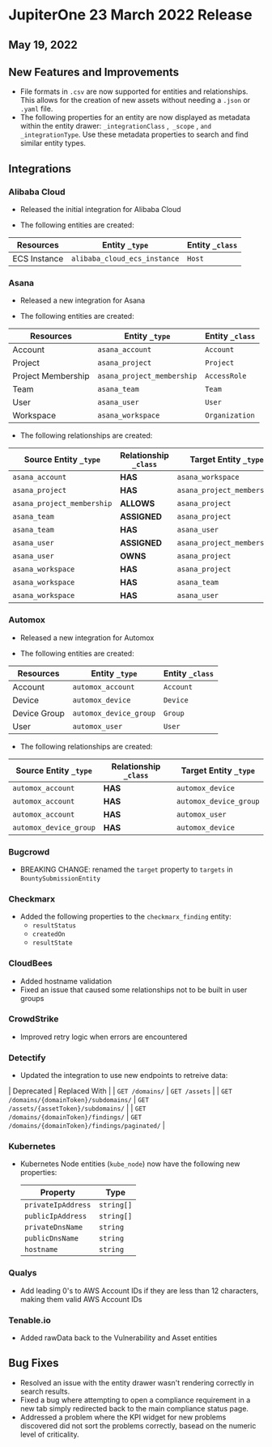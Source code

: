 # JupiterOne 23 March 2022 Release

## May 19, 2022



## New Features and Improvements
- File formats in `.csv` are now supported for entities and relationships. This allows for the creation of new assets without needing a `.json` or `.yaml` file.
- The following properties for an entity are now displayed as metadata within the entity drawer: `_integrationClass` ,` _scope` , `and _integrationType`. Use these metadata properties to search and find similar entity types.  


## Integrations

### Alibaba Cloud

- Released the initial integration for Alibaba Cloud

- The following entities are created:

| Resources    | Entity `_type`               | Entity `_class` |
| ------------ | ---------------------------- | --------------- |
| ECS Instance | `alibaba_cloud_ecs_instance` | `Host`          |

### Asana

- Released a new integration for Asana

- The following entities are created:

| Resources          | Entity `_type`             | Entity `_class` |
| ------------------ | -------------------------- | --------------- |
| Account            | `asana_account`            | `Account`       |
| Project            | `asana_project`            | `Project`       |
| Project Membership | `asana_project_membership` | `AccessRole`    |
| Team               | `asana_team`               | `Team`          |
| User               | `asana_user`               | `User`          |
| Workspace          | `asana_workspace`          | `Organization`  |

- The following relationships are created:

| Source Entity `_type`      | Relationship `_class` | Target Entity `_type`      |
| -------------------------- | --------------------- | -------------------------- |
| `asana_account`            | **HAS**               | `asana_workspace`          |
| `asana_project`            | **HAS**               | `asana_project_membership` |
| `asana_project_membership` | **ALLOWS**            | `asana_project`            |
| `asana_team`               | **ASSIGNED**          | `asana_project`            |
| `asana_team`               | **HAS**               | `asana_user`               |
| `asana_user`               | **ASSIGNED**          | `asana_project_membership` |
| `asana_user`               | **OWNS**              | `asana_project`            |
| `asana_workspace`          | **HAS**               | `asana_project`            |
| `asana_workspace`          | **HAS**               | `asana_team`               |
| `asana_workspace`          | **HAS**               | `asana_user`               |

### Automox

- Released a new integration for Automox

- The following entities are created:

| Resources    | Entity `_type`         | Entity `_class` |
| ------------ | ---------------------- | --------------- |
| Account      | `automox_account`      | `Account`       |
| Device       | `automox_device`       | `Device`        |
| Device Group | `automox_device_group` | `Group`         |
| User         | `automox_user`         | `User`          |

- The following relationships are created:

| Source Entity `_type`  | Relationship `_class` | Target Entity `_type`  |
| ---------------------- | --------------------- | ---------------------- |
| `automox_account`      | **HAS**               | `automox_device`       |
| `automox_account`      | **HAS**               | `automox_device_group` |
| `automox_account`      | **HAS**               | `automox_user`         |
| `automox_device_group` | **HAS**               | `automox_device`       |

### Bugcrowd

- BREAKING CHANGE: renamed the `target` property to `targets` in `BountySubmissionEntity`

### Checkmarx

- Added the following properties to the `checkmarx_finding` entity:
  - `resultStatus`
  - `createdOn`
  - `resultState`

### CloudBees

- Added hostname validation
- Fixed an issue that caused some relationships not to be built in user groups

### CrowdStrike

- Improved retry logic when errors are encountered

### Detectify

- Updated the integration to use new endpoints to retreive data:

| Deprecated                               | Replaced With                                    |
| `GET /domains/`                          | `GET /assets`                                    |
| `GET /domains/{domainToken}/subdomains/` | `GET /assets/{assetToken}/subdomains/`           |
| `GET /domains/{domainToken}/findings/`   | `GET /domains/{domainToken}/findings/paginated/` |

### Kubernetes

- Kubernetes Node entities (`kube_node`) now have the following new properties:

  | Property           | Type       |
  | ------------------ | ---------- |
  | `privateIpAddress` | `string[]` |
  | `publicIpAddress`  | `string[]` |
  | `privateDnsName`   | `string`   |
  | `publicDnsName`    | `string`   |
  | `hostname`         | `string`   |

### Qualys

- Add leading 0's to AWS Account IDs if they are less than 12 characters, making them valid AWS Account IDs

### Tenable.io

- Added rawData back to the Vulnerability and Asset entities

## Bug Fixes

- Resolved an issue with the entity drawer wasn't rendering correctly in search results.
- Fixed a bug where attempting to open a compliance requirement in a new tab simply redirected back to the main compliance status page.
- Addressed a problem where the KPI widget for new problems discovered did not sort the problems correctly, basead on the numeric level of criticality.
